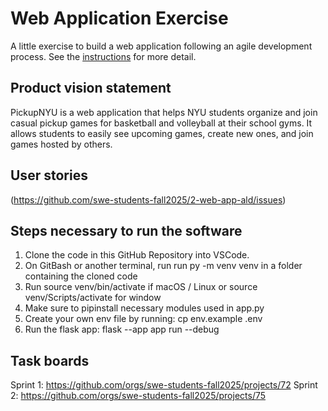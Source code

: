 # Web Application Exercise

A little exercise to build a web application following an agile development process. See the [instructions](instructions.md) for more detail.

## Product vision statement

PickupNYU is a web application that helps NYU students organize and join casual pickup games for basketball and volleyball at their school gyms. It allows students to easily see upcoming games, create new ones, and join games hosted by others.


## User stories

(https://github.com/swe-students-fall2025/2-web-app-ald/issues)

## Steps necessary to run the software

1. Clone the code in this GitHub Repository into VSCode.
2. On GitBash or another terminal, run run py -m venv venv in a folder containing the cloned code
3. Run source venv/bin/activate if macOS / Linux or source venv/Scripts/activate for window
4. Make sure to pipinstall necessary modules used in app.py
5. Create your own env file by running: cp env.example .env
6. Run the flask app: flask --app app run --debug

## Task boards

Sprint 1: https://github.com/orgs/swe-students-fall2025/projects/72
Sprint 2: https://github.com/orgs/swe-students-fall2025/projects/75
